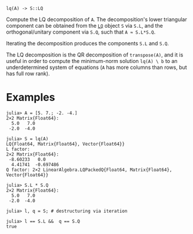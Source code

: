 ```
lq(A) -> S::LQ
```

Compute the LQ decomposition of `A`. The decomposition's lower triangular component can be obtained from the [`LQ`](@ref) object `S` via `S.L`, and the orthogonal/unitary component via `S.Q`, such that `A ≈ S.L*S.Q`.

Iterating the decomposition produces the components `S.L` and `S.Q`.

The LQ decomposition is the QR decomposition of `transpose(A)`, and it is useful in order to compute the minimum-norm solution `lq(A) \ b` to an underdetermined system of equations (`A` has more columns than rows, but has full row rank).

# Examples

```jldoctest
julia> A = [5. 7.; -2. -4.]
2×2 Matrix{Float64}:
  5.0   7.0
 -2.0  -4.0

julia> S = lq(A)
LQ{Float64, Matrix{Float64}, Vector{Float64}}
L factor:
2×2 Matrix{Float64}:
 -8.60233   0.0
  4.41741  -0.697486
Q factor: 2×2 LinearAlgebra.LQPackedQ{Float64, Matrix{Float64}, Vector{Float64}}

julia> S.L * S.Q
2×2 Matrix{Float64}:
  5.0   7.0
 -2.0  -4.0

julia> l, q = S; # destructuring via iteration

julia> l == S.L &&  q == S.Q
true
```
